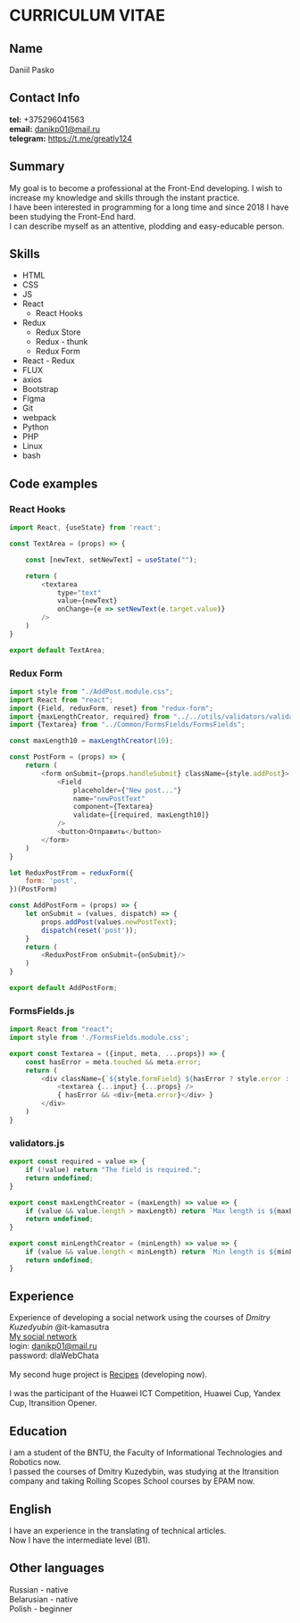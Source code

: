 # CURRICULUM VITAE

## Name
Daniil Pasko
## Contact Info
**tel:** +375296041563<br>
**email:** danikp01@mail.ru<br>
**telegram:** https://t.me/greatly124
## Summary
My goal is to become a professional at the Front-End developing. I wish to increase my knowledge and skills through the instant practice.<br>
I have been interested in programming for a long time and since 2018 I have been studying the Front-End hard.<br>
I can describe myself as an attentive, plodding and easy-educable person.
## Skills
* HTML
* CSS
* JS
* React
    * React Hooks
* Redux
    * Redux Store
    * Redux - thunk
    * Redux Form
* React - Redux
* FLUX
* axios
* Bootstrap
* Figma
* Git
* webpack
* Python
* PHP
* Linux
* bash
## Code examples
### React Hooks

```javascript
import React, {useState} from 'react';

const TextArea = (props) => {

    const [newText, setNewText] = useState("");

    return (
        <textarea 
            type="text" 
            value={newText} 
            onChange={e => setNewText(e.target.value)} 
        />
    )
}

export default TextArea;
```

### Redux Form

```javascript
import style from "./AddPost.module.css";
import React from "react";
import {Field, reduxForm, reset} from "redux-form";
import {maxLengthCreator, required} from "../../utils/validators/validators";
import {Textarea} from "../Common/FormsFields/FormsFields";

const maxLength10 = maxLengthCreator(10);

const PostForm = (props) => {
    return (
        <form onSubmit={props.handleSubmit} className={style.addPost}>
            <Field
                placeholder={"New post..."}
                name="newPostText"
                component={Textarea}
                validate={[required, maxLength10]}
            />
            <button>Отправить</button>
        </form>
    )
}

let ReduxPostFrom = reduxForm({
    form: 'post',
})(PostForm)

const AddPostForm = (props) => {
    let onSubmit = (values, dispatch) => {
        props.addPost(values.newPostText);
        dispatch(reset('post'));
    }
    return (
        <ReduxPostFrom onSubmit={onSubmit}/>
    )
}

export default AddPostForm;
```

### FormsFields.js

```javascript
import React from "react";
import style from './FormsFields.module.css';

export const Textarea = ({input, meta, ...props}) => {
    const hasError = meta.touched && meta.error;
    return (
        <div className={`${style.formField} ${hasError ? style.error : ""}`}>
            <textarea {...input} {...props} />
            { hasError && <div>{meta.error}</div> }
        </div>
    )
}
```

### validators.js

```javascript
export const required = value => {
    if (!value) return "The field is required.";
    return undefined;
}

export const maxLengthCreator = (maxLength) => value => {
    if (value && value.length > maxLength) return `Max length is ${maxLength} symbols.`;
    return undefined;
}

export const minLengthCreator = (minLength) => value => {
    if (value && value.length < minLength) return `Min length is ${minLength} symbols.`;
    return undefined;
}
```

## Experience
Experience of developing a social network using the courses of *Dmitry Kuzedyubin* @it-kamasutra<br>
[My social network](https://github.com/Nedomorf/social-web)
<br>
login: danikp01@mail.ru
<br>
password: dlaWebChata
<br>
<br>
My second huge project is [Recipes](https://github.com/Nedomorf/recipes) (developing now).
<br>
<br>
I was the participant of the Huawei ICT Competition, Huawei Cup, Yandex Cup, Itransition Opener.
## Education
I am a student of the BNTU, the Faculty of Informational Technologies and Robotics now.<br>
I passed the courses of Dmitry Kuzedybin, was studying at the Itransition company and taking Rolling Scopes School courses by EPAM now.
## English
I have an experience in the translating of technical articles.<br>
Now I have the intermediate level (B1).
## Other languages
Russian - native<br>
Belarusian - native<br>
Polish - beginner
